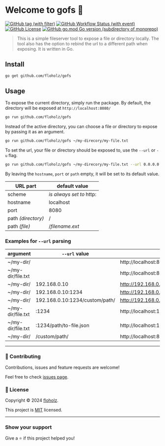# Welcome to gofs 👋
[![GitHub tag (with filter)](https://img.shields.io/github/v/release/floholz/gofs?label=latest)](https://github.com/floholz/gofs/releases/latest)
[![GitHub Workflow Status (with event)](https://img.shields.io/github/actions/workflow/status/floholz/gofs/go.yml)](https://github.com/floholz/gofs/actions/workflows/go.yml)
[![GitHub License](https://img.shields.io/github/license/floholz/gofs)](./LICENSE)
[![GitHub go.mod Go version (subdirectory of monorepo)](https://img.shields.io/github/go-mod/go-version/floholz/gofs?logo=go&labelColor=gray&label=%20)](https://go.dev/dl/)


> This is a simple fileserver tool to expose a file or directory locally. 
> The tool also has the option to rebind the url to a different path when exposing. 
> It is written in Go.


## Install

```sh
go get github.com/floholz/gofs
```

## Usage

To expose the current directory, simply run the package. By default, the directory will be exposed at `http://localhost:8080/`

```sh
go run github.com/floholz/gofs
```

Instead of the active directory, you can choose a file or directory to expose by passing it as an argument.  

```sh
go run github.com/floholz/gofs ~/my-direcory/my-file.txt
```

To set the url, your file or directory should be exposed to, use the `--url` or `-u` flag.

```sh
go run github.com/floholz/gofs ~/my-direcory/my-file.txt --url 0.0.0.0:3003/path-to-file/file.json
```

By leaving the `hostname`, `port` or `path` empty, it will be set to its default value.

| **URL part**       | **default value**        |
|--------------------|--------------------------|
| scheme             | _is always set to_ http: |
| hostname           | localhost                |
| port               | 8080                     |
| path _(directory)_ | /                        |
| path _(file)_      | /_filename.ext_          |

### Examples for `--url` parsing

| **argument**      | **`--url` value**              | **result**                              |
|-------------------|--------------------------------|-----------------------------------------|
| ~/my-dir/         |                                | http://localhost:8080/                  |
| ~/my-dir/file.txt |                                | http://localhost:8080/file.txt          |
| ~/my-dir/         | 192.168.0.10                   | http://192.168.0.10:8080/               |
| ~/my-dir/         | 192.168.0.10:1234              | http://192.168.0.10:1234/               |
| ~/my-dir/         | 192.168.0.10:1234/custom/path/ | http://192.168.0.10:1234/custom/path/   |
| ~/my-dir/file.txt | :1234                          | http://localhost:1234/file.txt          |
| ~/my-dir/file.txt | :1234/path/to-file.json        | http://localhost:1234/path/to-file.json |
| ~/my-dir/         | /custom/path/                  | http://localhost:8080/custom/path/      |


---

### 🤝 Contributing

Contributions, issues and feature requests are welcome!

Feel free to check [issues page](https://github.com/floholz/gofs/issues). 


### 📝 License

Copyright © 2024 [floholz](https://github.com/floholz).

This project is [MIT](./LICENSE) licensed.

---

### Show your support

Give a ⭐ if this project helped you!
